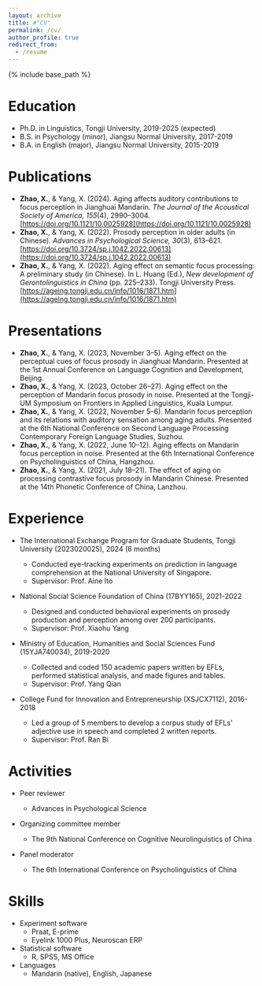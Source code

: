 ```yaml
---
layout: archive
title: #"CV"
permalink: /cv/
author_profile: true
redirect_from:
  - /resume
---
```


{% include base_path %}

Education
======
* Ph.D. in Linguistics, Tongji University, 2019-2025 (expected)
* B.S.  in Psychology (minor), Jiangsu Normal University, 2017-2019
* B.A.  in English (major), Jiangsu Normal University, 2015-2019

Publications
======
* **Zhao, X.**, & Yang, X. (2024). Aging affects auditory contributions to focus perception in Jianghuai Mandarin. *The Journal of the Acoustical Society of America, 155*(4), 2990–3004. [https://doi.org/10.1121/10.0025928](https://doi.org/10.1121/10.0025928)
* **Zhao, X.**, & Yang, X. (2022). Prosody perception in older adults (in Chinese). *Advances in Psychological Science, 30*(3), 613–621. [https://doi.org/10.3724/sp.j.1042.2022.00613](https://doi.org/10.3724/sp.j.1042.2022.00613)
* **Zhao, X.**, & Yang, X. (2022). Aging effect on semantic focus processing: A preliminary study (in Chinese). In L. Huang (Ed.), *New development of Gerontolinguistics in China* (pp. 225–233). Tongji University Press. [https://ageing.tongji.edu.cn/info/1016/1871.htm](https://ageing.tongji.edu.cn/info/1016/1871.htm)
  
Presentations
======
* **Zhao, X.**, & Yang, X. (2023, November 3–5). Aging effect on the perceptual cues of focus prosody in Jianghuai Mandarin. Presented at the 1st Annual Conference on Language Cognition and Development, Beijing.
* **Zhao, X.**, & Yang, X. (2023, October 26–27). Aging effect on the perception of Mandarin focus prosody in noise. Presented at the Tongji-UM Symposium on Frontiers in Applied Linguistics, Kuala Lumpur.
* **Zhao, X.**, & Yang, X. (2022, November 5–6). Mandarin focus perception and its relations with auditory sensation among aging adults. Presented at the 6th National Conference on Second Language Processing Contemporary Foreign Language Studies, Suzhou.
* **Zhao, X.**, & Yang, X. (2022, June 10–12). Aging effects on Mandarin focus perception in noise.  Presented at the 6th International Conference on Psycholinguistics of China, Hangzhou.
* **Zhao, X.**, & Yang, X. (2021, July 18–21). The effect of aging on processing contrastive focus prosody in Mandarin Chinese. Presented at the 14th Phonetic Conference of China, Lanzhou.
  
Experience
======
* The International Exchange Program for Graduate Students, Tongji University (2023020025), 2024 (6 months)
  * Conducted eye-tracking experiments on prediction in language comprehension at the National University of Singapore.
  * Supervisor: Prof. Aine Ito
    
* National Social Science Foundation of China (17BYY165), 2021-2022
  * Designed and conducted behavioral experiments on prosody production and perception among over 200 participants.
  * Supervisor: Prof. Xiaohu Yang

* Ministry of Education, Humanities and Social Sciences Fund (15YJA740034), 2019-2020
  * Collected and coded 150 academic papers written by EFLs, performed statistical analysis, and made figures and tables.
  * Supervisor: Prof. Yang Qian

* College Fund for Innovation and Entrepreneurship (XSJCX7112), 2016-2018
  * Led a group of 5 members to develop a corpus study of EFLs’ adjective use in speech and completed 2 written reports.
  * Supervisor: Prof. Ran Bi
  
Activities
======
* Peer reviewer
  * Advances in Psychological Science
    
* Organizing committee member
  * The 9th National Conference on Cognitive Neurolinguistics of China

* Panel moderator
  * The 6th International Conference on Psycholinguistics of China

  
Skills
======
* Experiment software
  * Praat, E-prime
  * Eyelink 1000 Plus, Neuroscan ERP
* Statistical software
  * R, SPSS, MS Office
* Languages
  * Mandarin (native), English, Japanese
